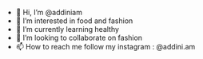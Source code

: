 - 👋 Hi, I’m @addiniam
- 👀 I’m interested in food and fashion
- 🌱 I’m currently learning healthy
- 💞️ I’m looking to collaborate on fashion
- 📫 How to reach me follow my instagram : @addini.am

<!---
addiniam/addiniam is a ✨ special ✨ repository because its `README.md` (this file) appears on your GitHub profile.
You can click the Preview link to take a look at your changes.
--->
